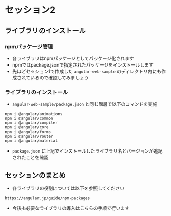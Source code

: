 # セッション2
## ライブラリのインストール
### npmパッケージ管理
- 各ライブラリはnpmパッケージとしてパッケージ化されます
- npmではpackage.jsonで指定されたパッケージをインストールします
- 先ほどセッション1で作成した `angular-web-sample` のディレクトリ内にも作成されているので確認してみましょう

### ライブラリのインストール
-  `angular-web-sample/package.json` と同じ階層で以下のコマンドを実施

```
npm i @angular/animations
npm i @angular/common
npm i @angular/compiler
npm i @angular/core
npm i @angular/forms
npm i @angular/router
npm i @angular/material
```


-  `package.json` に上記でインストールしたライブラリ名とバージョンが追記されたことを確認


## セッションのまとめ
- 各ライブラリの役割については以下を参照してください

```
https://angular.jp/guide/npm-packages
```

- 今後も必要なライブラリの導入はこちらの手順で行います